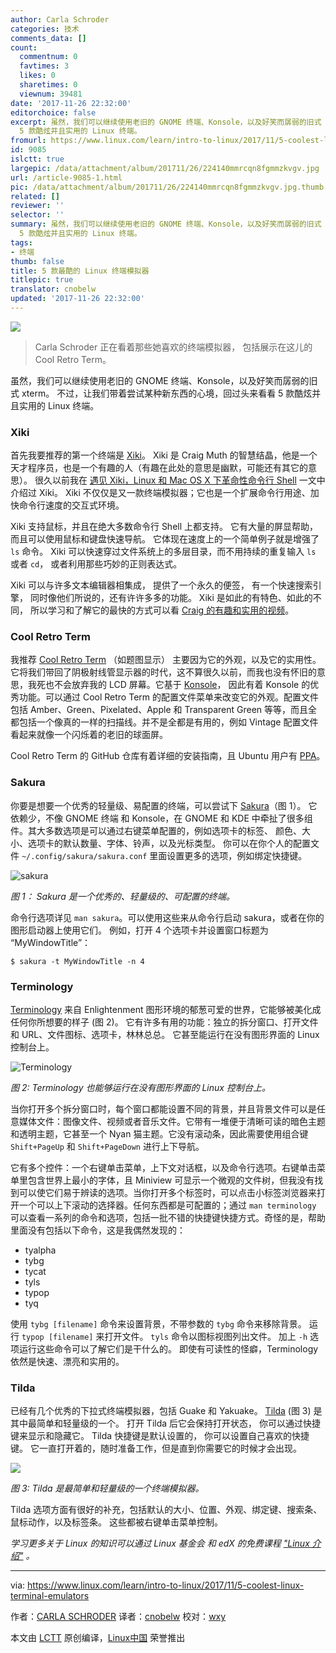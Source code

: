 ```yaml
---
author: Carla Schroder
categories: 技术
comments_data: []
count:
  commentnum: 0
  favtimes: 3
  likes: 0
  sharetimes: 0
  viewnum: 39481
date: '2017-11-26 22:32:00'
editorchoice: false
excerpt: 虽然，我们可以继续使用老旧的 GNOME 终端、Konsole，以及好笑而孱弱的旧式 xterm。 不过，让我们带着尝试某种新东西的心境，回过头来看看
  5 款酷炫并且实用的 Linux 终端。
fromurl: https://www.linux.com/learn/intro-to-linux/2017/11/5-coolest-linux-terminal-emulators
id: 9085
islctt: true
largepic: /data/attachment/album/201711/26/224140mmrcqn8fgmmzkvgv.jpg
url: /article-9085-1.html
pic: /data/attachment/album/201711/26/224140mmrcqn8fgmmzkvgv.jpg.thumb.jpg
related: []
reviewer: ''
selector: ''
summary: 虽然，我们可以继续使用老旧的 GNOME 终端、Konsole，以及好笑而孱弱的旧式 xterm。 不过，让我们带着尝试某种新东西的心境，回过头来看看
  5 款酷炫并且实用的 Linux 终端。
tags:
- 终端
thumb: false
title: 5 款最酷的 Linux 终端模拟器
titlepic: true
translator: cnobelw
updated: '2017-11-26 22:32:00'
---
```


![](/data/attachment/album/201711/26/224140mmrcqn8fgmmzkvgv.jpg)



> 
> Carla Schroder 正在看着那些她喜欢的终端模拟器， 包括展示在这儿的 Cool Retro Term。
> 
> 
> 


虽然，我们可以继续使用老旧的 GNOME 终端、Konsole，以及好笑而孱弱的旧式 xterm。 不过，让我们带着尝试某种新东西的心境，回过头来看看 5 款酷炫并且实用的 Linux 终端。


### Xiki


首先我要推荐的第一个终端是 [Xiki](http://xiki.org/)。 Xiki 是 Craig Muth 的智慧结晶，他是一个天才程序员，也是一个有趣的人（有趣在此处的意思是幽默，可能还有其它的意思）。 很久以前我在 [遇见 Xiki，Linux 和 Mac OS X 下革命性命令行 Shell](https://www.linux.com/learn/meet-xiki-revolutionary-command-shell-linux-and-mac-os-x) 一文中介绍过 Xiki。 Xiki 不仅仅是又一款终端模拟器；它也是一个扩展命令行用途、加快命令行速度的交互式环境。






Xiki 支持鼠标，并且在绝大多数命令行 Shell 上都支持。 它有大量的屏显帮助，而且可以使用鼠标和键盘快速导航。 它体现在速度上的一个简单例子就是增强了 `ls` 命令。 Xiki 可以快速穿过文件系统上的多层目录，而不用持续的重复输入 `ls` 或者 `cd`， 或者利用那些巧妙的正则表达式。


Xiki 可以与许多文本编辑器相集成， 提供了一个永久的便签， 有一个快速搜索引擎， 同时像他们所说的，还有许许多多的功能。 Xiki 是如此的有特色、如此的不同， 所以学习和了解它的最快的方式可以看 [Craig 的有趣和实用的视频](http://xiki.org/screencasts/)。


### Cool Retro Term


我推荐 [Cool Retro Term](https://github.com/Swordfish90/cool-retro-term) （如题图显示） 主要因为它的外观，以及它的实用性。 它将我们带回了阴极射线管显示器的时代，这不算很久以前，而我也没有怀旧的意思，我死也不会放弃我的 LCD 屏幕。它基于 [Konsole](https://www.linux.com/learn/expert-tips-and-tricks-kate-and-konsole)， 因此有着 Konsole 的优秀功能。可以通过 Cool Retro Term 的配置文件菜单来改变它的外观。配置文件包括 Amber、Green、Pixelated、Apple 和 Transparent Green 等等，而且全都包括一个像真的一样的扫描线。并不是全都是有用的，例如 Vintage 配置文件看起来就像一个闪烁着的老旧的球面屏。


Cool Retro Term 的 GitHub 仓库有着详细的安装指南，且 Ubuntu 用户有 [PPA](https://launchpad.net/%7Ebugs-launchpad-net-falkensweb/+archive/ubuntu/cool-retro-term)。


### Sakura


你要是想要一个优秀的轻量级、易配置的终端，可以尝试下 [Sakura](https://bugs.launchpad.net/sakura)（图 1）。 它依赖少，不像 GNOME 终端 和 Konsole，在 GNOME 和 KDE 中牵扯了很多组件。其大多数选项是可以通过右键菜单配置的，例如选项卡的标签、 颜色、大小、选项卡的默认数量、字体、铃声，以及光标类型。 你可以在你个人的配置文件 `~/.config/sakura/sakura.conf` 里面设置更多的选项，例如绑定快捷键。


![sakura](/data/attachment/album/201711/26/223245lkjw9225u7jucbko.png)


*图 1： Sakura 是一个优秀的、轻量级的、可配置的终端。*


命令行选项详见 `man sakura`。可以使用这些来从命令行启动 sakura，或者在你的图形启动器上使用它们。 例如，打开 4 个选项卡并设置窗口标题为 “MyWindowTitle”：



```
$ sakura -t MyWindowTitle -n 4

```

### Terminology


[Terminology](https://www.enlightenment.org/about-terminology) 来自 Enlightenment 图形环境的郁葱可爱的世界，它能够被美化成任何你所想要的样子 (图 2)。 它有许多有用的功能：独立的拆分窗口、打开文件和 URL、文件图标、选项卡，林林总总。 它甚至能运行在没有图形界面的 Linux 控制台上。


![Terminology](/data/attachment/album/201711/26/223246u2nu9frgtllg29w4.png)


*图 2: Terminology 也能够运行在没有图形界面的 Linux 控制台上。*


当你打开多个拆分窗口时，每个窗口都能设置不同的背景，并且背景文件可以是任意媒体文件：图像文件、视频或者音乐文件。它带有一堆便于清晰可读的暗色主题和透明主题，它甚至一个 Nyan 猫主题。它没有滚动条，因此需要使用组合键 `Shift+PageUp` 和 `Shift+PageDown` 进行上下导航。


它有多个控件：一个右键单击菜单，上下文对话框，以及命令行选项。右键单击菜单里包含世界上最小的字体，且 Miniview 可显示一个微观的文件树，但我没有找到可以使它们易于辨读的选项。当你打开多个标签时，可以点击小标签浏览器来打开一个可以上下滚动的选择器。任何东西都是可配置的；通过 `man terminology` 可以查看一系列的命令和选项，包括一批不错的快捷键快捷方式。奇怪的是，帮助里面没有包括以下命令，这是我偶然发现的：


* tyalpha
* tybg
* tycat
* tyls
* typop
* tyq


使用 `tybg [filename]` 命令来设置背景，不带参数的 `tybg` 命令来移除背景。 运行 `typop [filename]` 来打开文件。 `tyls` 命令以图标视图列出文件。 加上 `-h` 选项运行这些命令可以了解它们是干什么的。 即使有可读性的怪癖，Terminology 依然是快速、漂亮和实用的。


### Tilda


已经有几个优秀的下拉式终端模拟器，包括 Guake 和 Yakuake。 [Tilda](https://github.com/lanoxx/tilda) (图 3) 是其中最简单和轻量级的一个。 打开 Tilda 后它会保持打开状态， 你可以通过快捷键来显示和隐藏它。 Tilda 快捷键是默认设置的， 你可以设置自己喜欢的快捷键。 它一直打开着的，随时准备工作，但是直到你需要它的时候才会出现。


![](/data/attachment/album/201711/26/223247jwwwj7fqzejw7dq0.png)


*图 3: Tilda 是最简单和轻量级的一个终端模拟器。*


Tilda 选项方面有很好的补充，包括默认的大小、位置、外观、绑定键、搜索条、鼠标动作，以及标签条。 这些都被右键单击菜单控制。


*学习更多关于 Linux 的知识可以通过 Linux 基金会 和 edX 的免费课程 ["Linux 介绍"](https://training.linuxfoundation.org/linux-courses/system-administration-training/introduction-to-linux) 。*




---


via: <https://www.linux.com/learn/intro-to-linux/2017/11/5-coolest-linux-terminal-emulators>


作者：[CARLA SCHRODER](https://www.linux.com/users/cschroder) 译者：[cnobelw](https://github.com/cnobelw) 校对：[wxy](https://github.com/wxy)


本文由 [LCTT](https://github.com/LCTT/TranslateProject) 原创编译，[Linux中国](https://linux.cn/) 荣誉推出